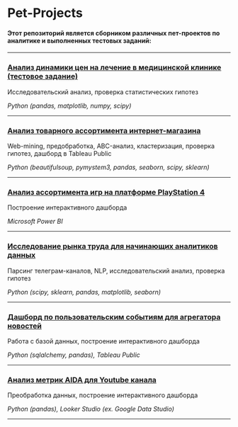 # Pet-Projects

#### Этот репозиторий является сборником различных пет-проектов по аналитике и выполненных тестовых заданий:


____
### [Анализ динамики цен на лечение в медицинской клинике (тестовое задание)](https://github.com/dmitry-filimonov/Pet-Projects/tree/main/clinic_patients_analysis)

Исследовательский анализ, проверка статистических гипотез

*Python (pandas, matplotlib, numpy, scipy)*
____
### [Анализ товарного ассортимента интернет-магазина](https://github.com/dmitry-filimonov/Practicum-Data-Analysis/tree/main/eshop_assortment_analysis)

Web-mining, предобработка, ABC-анализ, кластеризация, проверка гипотез, дашборд в Tableau Public

*Python (beautifulsoup, pymystem3, pandas, seaborn, scipy, sklearn)*
____
### [Анализ ассортимента игр на платформе PlayStation 4](https://github.com/dmitry-filimonov/Pet-Projects/tree/main/ps4_games)

Построение интерактивного дашборда

*Microsoft Power BI*
___
### [Исследование рынка труда для начинающих аналитиков данных](https://github.com/dmitry-filimonov/Pet-Projects/tree/main/telegram-parsing)

Парсинг телеграм-каналов, NLP, исследовательский анализ, проверка гипотез

*Python (scipy, sklearn, pandas, matplotlib, seaborn)*
____
### [Дашборд по пользовательским событиям для агрегатора новостей](https://github.com/dmitry-filimonov/Pet-Projects/tree/main/yandex_zen)

Работа с базой данных, построение интерактивного дашборда

*Python (sqlalchemy, pandas), Tableau Public*
___
### [Анализ метрик AIDA для Youtube канала](https://github.com/dmitry-filimonov/Pet-Projects/tree/main/youtube_analytics)

Преобработка данных, построение интерактивного дашборда

*Python (pandas), Looker Studio (ex. Google Data Studio)*
____
